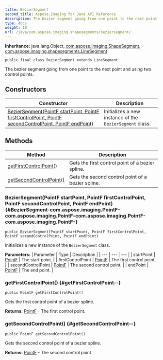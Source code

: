 ```yaml
---
title: BezierSegment
second_title: Aspose.Imaging for Java API Reference
description: The bezier segment going from one point to the next point and using two control points.
type: docs
weight: 10
url: /java/com.aspose.imaging.shapesegments/beziersegment/
---
```

**Inheritance:**
java.lang.Object, [com.aspose.imaging.ShapeSegment](../../com.aspose.imaging/shapesegment), [com.aspose.imaging.shapesegments.LineSegment](../../com.aspose.imaging.shapesegments/linesegment)
```
public final class BezierSegment extends LineSegment
```

The bezier segment going from one point to the next point and using two control points.
## Constructors

| Constructor | Description |
| --- | --- |
| [BezierSegment(PointF startPoint, PointF firstControlPoint, PointF secondControlPoint, PointF endPoint)](#BezierSegment-com.aspose.imaging.PointF-com.aspose.imaging.PointF-com.aspose.imaging.PointF-com.aspose.imaging.PointF-) | Initializes a new instance of the `BezierSegment` class. |
## Methods

| Method | Description |
| --- | --- |
| [getFirstControlPoint()](#getFirstControlPoint--) | Gets the first control point of a bezier spline. |
| [getSecondControlPoint()](#getSecondControlPoint--) | Gets the second control point of a bezier spline. |
### BezierSegment(PointF startPoint, PointF firstControlPoint, PointF secondControlPoint, PointF endPoint) {#BezierSegment-com.aspose.imaging.PointF-com.aspose.imaging.PointF-com.aspose.imaging.PointF-com.aspose.imaging.PointF-}
```
public BezierSegment(PointF startPoint, PointF firstControlPoint, PointF secondControlPoint, PointF endPoint)
```


Initializes a new instance of the `BezierSegment` class.

**Parameters:**
| Parameter | Type | Description |
| --- | --- | --- |
| startPoint | [PointF](../../com.aspose.imaging/pointf) | The start point. |
| firstControlPoint | [PointF](../../com.aspose.imaging/pointf) | The first control point. |
| secondControlPoint | [PointF](../../com.aspose.imaging/pointf) | The second control point. |
| endPoint | [PointF](../../com.aspose.imaging/pointf) | The end point. |

### getFirstControlPoint() {#getFirstControlPoint--}
```
public PointF getFirstControlPoint()
```


Gets the first control point of a bezier spline.

**Returns:**
[PointF](../../com.aspose.imaging/pointf) - The first control point.
### getSecondControlPoint() {#getSecondControlPoint--}
```
public PointF getSecondControlPoint()
```


Gets the second control point of a bezier spline.

**Returns:**
[PointF](../../com.aspose.imaging/pointf) - The second control point.
